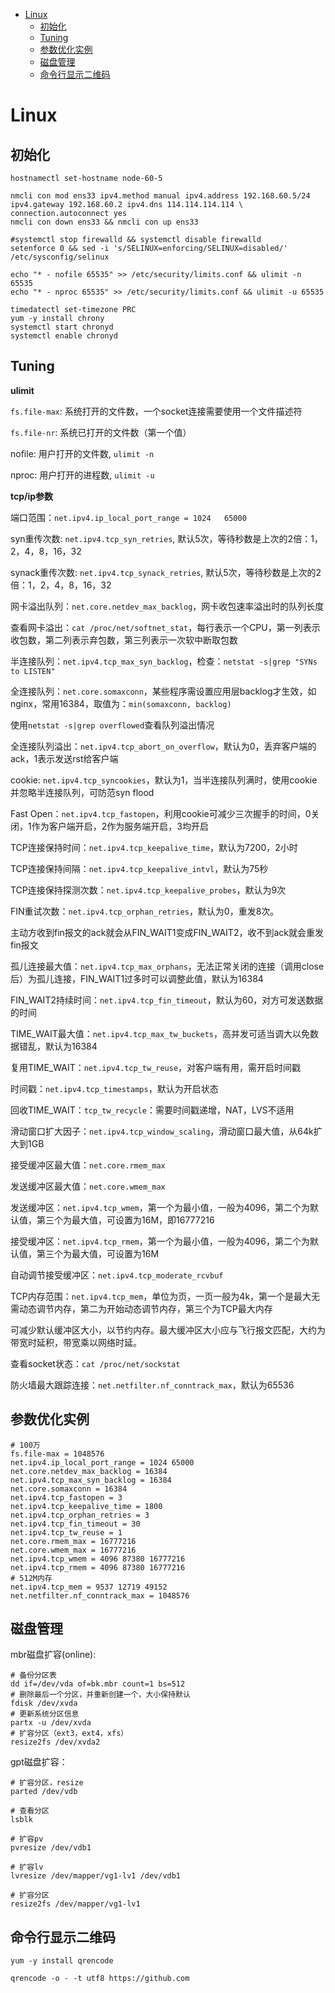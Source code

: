 <!--ts-->
* [Linux](#linux)
   * [初始化](#初始化)
   * [Tuning](#tuning)
   * [参数优化实例](#参数优化实例)
   * [磁盘管理](#磁盘管理)
   * [命令行显示二维码](#命令行显示二维码)
<!--te-->

# Linux

## 初始化

```shell
hostnamectl set-hostname node-60-5

nmcli con mod ens33 ipv4.method manual ipv4.address 192.168.60.5/24 ipv4.gateway 192.168.60.2 ipv4.dns 114.114.114.114 \
connection.autoconnect yes
nmcli con down ens33 && nmcli con up ens33

#systemctl stop firewalld && systemctl disable firewalld
setenforce 0 && sed -i 's/SELINUX=enforcing/SELINUX=disabled/' /etc/sysconfig/selinux

echo "* - nofile 65535" >> /etc/security/limits.conf && ulimit -n 65535
echo "* - nproc 65535" >> /etc/security/limits.conf && ulimit -u 65535

timedatectl set-timezone PRC
yum -y install chrony
systemctl start chronyd
systemctl enable chronyd
```

## Tuning

**ulimit**

`fs.file-max`: 系统打开的文件数，一个socket连接需要使用一个文件描述符

`fs.file-nr`: 系统已打开的文件数（第一个值）

nofile: 用户打开的文件数, `ulimit -n`

nproc: 用户打开的进程数, `ulimit -u`

**tcp/ip参数**

端口范围：`net.ipv4.ip_local_port_range = 1024   65000`

syn重传次数: `net.ipv4.tcp_syn_retries`, 默认5次，等待秒数是上次的2倍：1，2，4，8，16，32

synack重传次数: `net.ipv4.tcp_synack_retries`, 默认5次，等待秒数是上次的2倍：1，2，4，8，16，32

网卡溢出队列：`net.core.netdev_max_backlog`，网卡收包速率溢出时的队列长度

查看网卡溢出：`cat /proc/net/softnet_stat`，每行表示一个CPU，第一列表示收包数，第二列表示弃包数，第三列表示一次软中断取包数

半连接队列：`net.ipv4.tcp_max_syn_backlog`，检查：`netstat -s|grep "SYNs to LISTEN"`

全连接队列：`net.core.somaxconn`，某些程序需设置应用层backlog才生效，如nginx，常用16384，取值为：`min(somaxconn, backlog)`

使用`netstat -s|grep overflowed`查看队列溢出情况

全连接队列溢出：`net.ipv4.tcp_abort_on_overflow`，默认为0，丢弃客户端的ack，1表示发送rst给客户端

cookie: `net.ipv4.tcp_syncookies`，默认为1，当半连接队列满时，使用cookie并忽略半连接队列，可防范syn flood

Fast Open：`net.ipv4.tcp_fastopen`，利用cookie可减少三次握手的时间，0关闭，1作为客户端开启，2作为服务端开启，3均开启

TCP连接保持时间：`net.ipv4.tcp_keepalive_time`，默认为7200，2小时

TCP连接保持间隔：`net.ipv4.tcp_keepalive_intvl`，默认为75秒

TCP连接保持探测次数：`net.ipv4.tcp_keepalive_probes`，默认为9次

FIN重试次数：`net.ipv4.tcp_orphan_retries`，默认为0，重发8次。

主动方收到fin报文的ack就会从FIN_WAIT1变成FIN_WAIT2，收不到ack就会重发fin报文

孤儿连接最大值：`net.ipv4.tcp_max_orphans`，无法正常关闭的连接（调用close后）为孤儿连接，FIN_WAIT1过多时可以调整此值，默认为16384

FIN_WAIT2持续时间：`net.ipv4.tcp_fin_timeout`，默认为60，对方可发送数据的时间

TIME_WAIT最大值：`net.ipv4.tcp_max_tw_buckets`，高并发可适当调大以免数据错乱，默认为16384

复用TIME_WAIT：`net.ipv4.tcp_tw_reuse`，对客户端有用，需开启时间戳

时间戳：`net.ipv4.tcp_timestamps`，默认为开启状态

回收TIME_WAIT：`tcp_tw_recycle`：需要时间戳递增，NAT，LVS不适用

滑动窗口扩大因子：`net.ipv4.tcp_window_scaling`，滑动窗口最大值，从64k扩大到1GB

接受缓冲区最大值：`net.core.rmem_max`

发送缓冲区最大值：`net.core.wmem_max`

发送缓冲区：`net.ipv4.tcp_wmem`，第一个为最小值，一般为4096，第二个为默认值，第三个为最大值，可设置为16M，即16777216

接受缓冲区：`net.ipv4.tcp_rmem`，第一个为最小值，一般为4096，第二个为默认值，第三个为最大值，可设置为16M

自动调节接受缓冲区：`net.ipv4.tcp_moderate_rcvbuf`

TCP内存范围：`net.ipv4.tcp_mem`，单位为页，一页一般为4k，第一个是最大无需动态调节内存，第二为开始动态调节内存，第三个为TCP最大内存

可减少默认缓冲区大小，以节约内存。最大缓冲区大小应与飞行报文匹配，大约为带宽时延积，带宽乘以网络时延。

查看socket状态：`cat /proc/net/sockstat`

防火墙最大跟踪连接：`net.netfilter.nf_conntrack_max`，默认为65536

## 参数优化实例

```
# 100万
fs.file-max = 1048576
net.ipv4.ip_local_port_range = 1024 65000
net.core.netdev_max_backlog = 16384
net.ipv4.tcp_max_syn_backlog = 16384
net.core.somaxconn = 16384
net.ipv4.tcp_fastopen = 3
net.ipv4.tcp_keepalive_time = 1800
net.ipv4.tcp_orphan_retries = 3
net.ipv4.tcp_fin_timeout = 30
net.ipv4.tcp_tw_reuse = 1
net.core.rmem_max = 16777216
net.core.wmem_max = 16777216
net.ipv4.tcp_wmem = 4096 87380 16777216
net.ipv4.tcp_rmem = 4096 87380 16777216
# 512M内存
net.ipv4.tcp_mem = 9537 12719 49152
net.netfilter.nf_conntrack_max = 1048576
```

## 磁盘管理

mbr磁盘扩容(online):

```shell
# 备份分区表
dd if=/dev/vda of=bk.mbr count=1 bs=512
# 删除最后一个分区，并重新创建一个，大小保持默认
fdisk /dev/xvda
# 更新系统分区信息
partx -u /dev/xvda
# 扩容分区（ext3，ext4，xfs）
resize2fs /dev/xvda2
```

gpt磁盘扩容：

```shell
# 扩容分区，resize
parted /dev/vdb

# 查看分区
lsblk

# 扩容pv
pvresize /dev/vdb1

# 扩容lv
lvresize /dev/mapper/vg1-lv1 /dev/vdb1

# 扩容分区
resize2fs /dev/mapper/vg1-lv1
```

## 命令行显示二维码

`yum -y install qrencode`

`qrencode -o - -t utf8 https://github.com`

